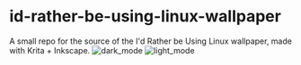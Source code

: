 # id-rather-be-using-linux-wallpaper
A small repo for the source of the I'd Rather be Using Linux wallpaper, made with Krita + Inkscape.
![dark_mode](https://user-images.githubusercontent.com/63420929/145306856-04ad33b4-6e46-4ad6-8d4b-66c7f5b5705d.png)
![light_mode](https://user-images.githubusercontent.com/63420929/145306860-f551df04-9963-4ede-aaa1-55168837bcd2.png)
